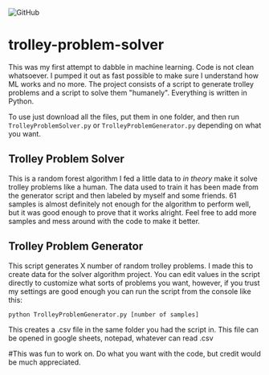 ![GitHub](https://img.shields.io/github/license/hunar4321/life_code)

# trolley-problem-solver
This was my first attempt to dabble in machine learning. Code is not clean whatsoever. I pumped it out as fast possible to make sure I understand how ML works and no more. The project consists of a script to generate trolley problems and a script to solve them "humanely". Everything is written in Python.

To use just download all the files, put them in one folder, and then run ```TrolleyProblemSolver.py``` or ```TrolleyProblemGenerator.py``` depending on what you want.

Trolley Problem Solver
------------------------

This is a random forest algorithm I fed a little data to *in theory* make it solve trolley problems like a human. The data used to train it has been made from the generator script and then labeled by myself and some friends. 61 samples is almost definitely not enough for the algorithm to perform well, but it was good enough to prove that it works alright. Feel free to add more samples and mess around with the code to make it better.

Trolley Problem Generator
--------------------------
This script generates X number of random trolley problems. I made this to create data for the solver algorithm project. You can edit values in the script directly to customize what sorts of problems you want, however, if you trust my settings are good enough you can run the script from the console like this:
```
python TrolleyProblemGenerator.py [number of samples]
```
This creates a .csv file in the same folder you had the script in. This file can be opened in google sheets, notepad, whatever can read .csv

#This was fun to work on. Do what you want with the code, but credit would be much appreciated.

 
